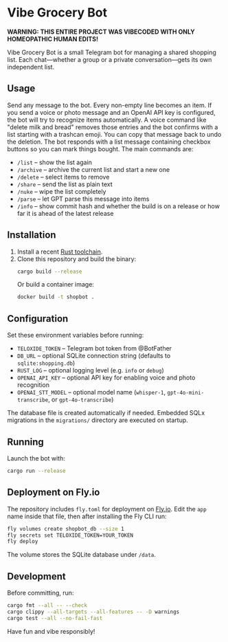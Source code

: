 # Vibe Grocery Bot

**WARNING: THIS ENTIRE PROJECT WAS VIBECODED WITH ONLY HOMEOPATHIC HUMAN EDITS!**

Vibe Grocery Bot is a small Telegram bot for managing a shared shopping list. Each chat—whether a group or a private conversation—gets its own independent list.

## Usage

Send any message to the bot. Every non-empty line becomes an item. If you send a voice or photo message and an OpenAI API key is configured, the bot will try to recognize items automatically. A voice command like "delete milk and bread" removes those entries and the bot confirms with a list starting with a trashcan emoji. You can copy that message back to undo the deletion. The bot responds with a list message containing checkbox buttons so you can mark things bought. The main commands are:

- `/list` – show the list again
- `/archive` – archive the current list and start a new one
- `/delete` – select items to remove
- `/share` – send the list as plain text
- `/nuke` – wipe the list completely
- `/parse` – let GPT parse this message into items
- `/info` – show commit hash and whether the build is on a release or how far it is ahead of the latest release

## Installation

1. Install a recent [Rust toolchain](https://www.rust-lang.org/tools/install).
2. Clone this repository and build the binary:
   ```bash
   cargo build --release
   ```
   Or build a container image:
   ```bash
   docker build -t shopbot .
   ```

## Configuration

Set these environment variables before running:

- `TELOXIDE_TOKEN` – Telegram bot token from @BotFather
- `DB_URL` – optional SQLite connection string (defaults to `sqlite:shopping.db`)
- `RUST_LOG` – optional logging level (e.g. `info` or `debug`)
- `OPENAI_API_KEY` – optional API key for enabling voice and photo recognition
- `OPENAI_STT_MODEL` – optional model name (`whisper-1`, `gpt-4o-mini-transcribe`, or `gpt-4o-transcribe`)

The database file is created automatically if needed. Embedded SQLx migrations in the `migrations/` directory are executed on startup.

## Running

Launch the bot with:

```bash
cargo run --release
```

## Deployment on Fly.io

The repository includes `fly.toml` for deployment on [Fly.io](https://fly.io/). Edit the `app` name inside that file, then after installing the Fly CLI run:

```bash
fly volumes create shopbot_db --size 1
fly secrets set TELOXIDE_TOKEN=YOUR_TOKEN
fly deploy
```

The volume stores the SQLite database under `/data`.

## Development

Before committing, run:
```bash
cargo fmt --all -- --check
cargo clippy --all-targets --all-features -- -D warnings
cargo test --all --no-fail-fast
```

Have fun and vibe responsibly!
